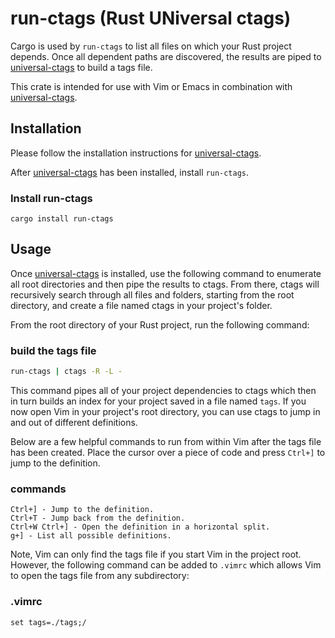 # run-ctags (Rust UNiversal ctags)

Cargo is used by `run-ctags` to list all files on which your Rust project depends.  Once all dependent paths are discovered, the results are piped to [universal-ctags] to build a tags file.

This crate is intended for use with Vim or Emacs in combination with [universal-ctags].

## Installation
Please follow the installation instructions for [universal-ctags].

[universal-ctags]: https://github.com/universal-ctags/ctags

After [universal-ctags] has been installed, install `run-ctags`.

### Install run-ctags
```
cargo install run-ctags
```

## Usage
Once [universal-ctags] is installed, use the following command to enumerate all root directories and then pipe the results to ctags.  From there, ctags will recursively search through all files and folders, starting from the root directory, and create a file named ctags in your project's folder.

From the root directory of your Rust project, run the following command:

### build the tags file
```sh
run-ctags | ctags -R -L -
```

This command pipes all of your project dependencies to ctags which then in turn builds an index for your project saved in a file named `tags`.  If you now open Vim in your project's root directory, you can use ctags to jump in and out of different definitions.

Below are a few helpful commands to run from within Vim after the tags file has been created.  Place the cursor over a piece of code and press `Ctrl+]` to jump to the definition.

### commands
```
Ctrl+] - Jump to the definition.
Ctrl+T - Jump back from the definition.
Ctrl+W Ctrl+] - Open the definition in a horizontal split.
g+] - List all possible definitions.
```

Note, Vim can only find the tags file if you start Vim in the project root.  However, the following command can be added to `.vimrc` which allows Vim to open the tags file from any subdirectory:

### .vimrc
```
set tags=./tags;/
```
